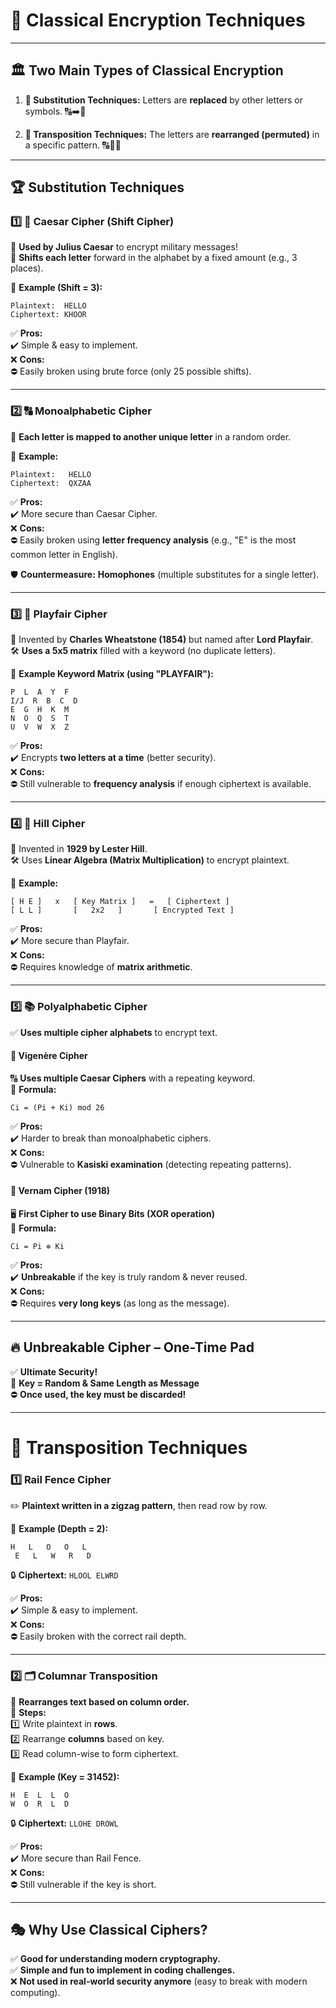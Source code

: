 # 🔐 **Classical Encryption Techniques**

---

## 🏛️ **Two Main Types of Classical Encryption**

1. **🔄 Substitution Techniques:**
   Letters are **replaced** by other letters or symbols. 🔠➡️🔢

2. **🔀 Transposition Techniques:**
   The letters are **rearranged (permuted)** in a specific pattern. 🔠🔀🔡

---

## 🏆 **Substitution Techniques**

### 1️⃣ **🔢 Caesar Cipher (Shift Cipher)**

📜 **Used by Julius Caesar** to encrypt military messages!  
🔄 **Shifts each letter** forward in the alphabet by a fixed amount (e.g., 3 places).

📌 **Example (Shift = 3):**

```
Plaintext:  HELLO
Ciphertext: KHOOR
```

✅ **Pros:**  
✔️ Simple & easy to implement.  
❌ **Cons:**  
⛔ Easily broken using brute force (only 25 possible shifts).

---

### 2️⃣ **🔠 Monoalphabetic Cipher**

📝 **Each letter is mapped to another unique letter** in a random order.

📌 **Example:**

```
Plaintext:   HELLO
Ciphertext:  QXZAA
```

✅ **Pros:**  
✔️ More secure than Caesar Cipher.  
❌ **Cons:**  
⛔ Easily broken using **letter frequency analysis** (e.g., "E" is the most common letter in English).

🛡️ **Countermeasure:** **Homophones** (multiple substitutes for a single letter).

---

### 3️⃣ **🔳 Playfair Cipher**

📜 Invented by **Charles Wheatstone (1854)** but named after **Lord Playfair**.  
🛠 **Uses a 5x5 matrix** filled with a keyword (no duplicate letters).

📌 **Example Keyword Matrix (using "PLAYFAIR"):**

```
P  L  A  Y  F
I/J  R  B  C  D
E  G  H  K  M
N  O  Q  S  T
U  V  W  X  Z
```

✅ **Pros:**  
✔️ Encrypts **two letters at a time** (better security).  
❌ **Cons:**  
⛔ Still vulnerable to **frequency analysis** if enough ciphertext is available.

---

### 4️⃣ **📐 Hill Cipher**

📅 Invented in **1929 by Lester Hill**.  
🛠 Uses **Linear Algebra (Matrix Multiplication)** to encrypt plaintext.

📌 **Example:**

```
[ H E ]   x   [ Key Matrix ]   =   [ Ciphertext ]
[ L L ]       [   2x2   ]       [ Encrypted Text ]
```

✅ **Pros:**  
✔️ More secure than Playfair.  
❌ **Cons:**  
⛔ Requires knowledge of **matrix arithmetic**.

---

### 5️⃣ **📚 Polyalphabetic Cipher**

✅ **Uses multiple cipher alphabets** to encrypt text.

#### 🔹 **Vigenère Cipher**

🔠 **Uses multiple Caesar Ciphers** with a repeating keyword.  
📌 **Formula:**

```
Ci = (Pi + Ki) mod 26
```

✅ **Pros:**  
✔️ Harder to break than monoalphabetic ciphers.  
❌ **Cons:**  
⛔ Vulnerable to **Kasiski examination** (detecting repeating patterns).

#### 🔹 **Vernam Cipher** (1918)

🖥️ **First Cipher to use Binary Bits (XOR operation)**  
📌 **Formula:**

```
Ci = Pi ⊕ Ki
```

✅ **Pros:**  
✔️ **Unbreakable** if the key is truly random & never reused.  
❌ **Cons:**  
⛔ Requires **very long keys** (as long as the message).

---

## 🔥 **Unbreakable Cipher – One-Time Pad**

✅ **Ultimate Security!**  
🔑 **Key = Random & Same Length as Message**  
⛔ **Once used, the key must be discarded!**

---

# 🔀 **Transposition Techniques**

### 1️⃣ **Rail Fence Cipher**

✏️ **Plaintext written in a zigzag pattern**, then read row by row.

📌 **Example (Depth = 2):**

```
H   L   O   O   L
 E   L   W   R   D
```

🔒 **Ciphertext:** `HLOOL ELWRD`

✅ **Pros:**  
✔️ Simple & easy to implement.  
❌ **Cons:**  
⛔ Easily broken with the correct rail depth.

---

### 2️⃣ **🗂️ Columnar Transposition**

📝 **Rearranges text based on column order.**  
📌 **Steps:**  
1️⃣ Write plaintext in **rows**.  
2️⃣ Rearrange **columns** based on key.  
3️⃣ Read column-wise to form ciphertext.

📌 **Example (Key = 31452):**

```
H  E  L  L  O
W  O  R  L  D
```

🔒 **Ciphertext:** `LLOHE DROWL`

✅ **Pros:**  
✔️ More secure than Rail Fence.  
❌ **Cons:**  
⛔ Still vulnerable if the key is short.

---

## 🎭 **Why Use Classical Ciphers?**

✅ **Good for understanding modern cryptography.**  
✅ **Simple and fun to implement in coding challenges.**  
❌ **Not used in real-world security anymore** (easy to break with modern computing).
